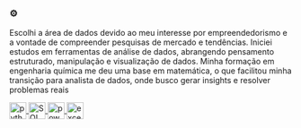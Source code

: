 ### ⚙️ 

Escolhi a área de dados devido ao meu interesse por empreendedorismo e a vontade de compreender pesquisas de mercado e tendências. Iniciei estudos em ferramentas de análise de dados, abrangendo pensamento estruturado, manipulação e visualização de dados. Minha formação em engenharia química me deu uma base em matemática, o que facilitou minha transição para analista de dados, onde busco gerar insights e resolver problemas reais 


<div>
  <a href="https://www.python.org/" target= "_blank" rel="noreferrer">
    <img align="center" alt="python" height="30 width="40" src="https://cdn.jsdelivr.net/gh/devicons/devicon@latest/icons/python/python-original.svg" />
  </a>
  
  <a href="https://learnsql.com.br/blog/o-que-sao-ddl-dml-dql-e-dcl-em-sql/" target= "_blank" rel="noreferrer">
    <img align="center" alt="SQL" height="30 width="40" src="https://cdn.jsdelivr.net/gh/devicons/devicon@latest/icons/azuresqldatabase/azuresqldatabase-original.svg" />
  </a>
  
   <a href="https://www.microsoft.com/pt-br/power-platform/products/power-bi/" target= "_blank" rel="noreferrer">
     <img align="center" alt="powerBI" height="30 width="30" src="https://raw.githubusercontent.com/microsoft/PowerBI-Icons/main/SVG/Power-BI.svg"/>
   </a>
 
  <a href="https://www.microsoft.com/pt-br/microsoft-365/excel" target= "_blank" rel="noreferrer"> 
    <img align="center" alt="excel" src="https://seeklogo.com/images/E/excel-logo-974BFF9CB9-seeklogo.com.png"  width="30" height="30"/> 
  </a>

</div>
